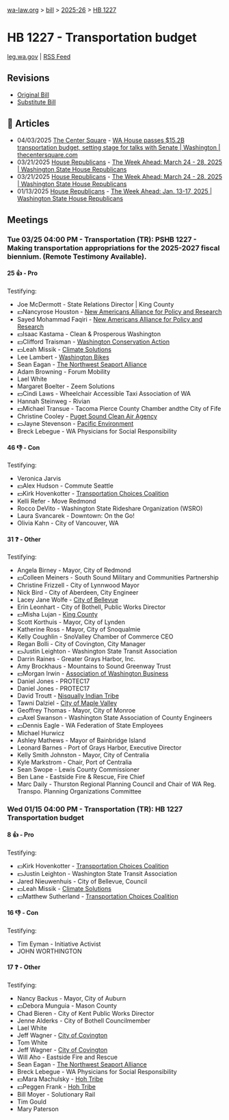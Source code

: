 [wa-law.org](/) > [bill](/bill/) > [2025-26](/bill/2025-26/) > [HB 1227](/bill/2025-26/hb/1227/)

# HB 1227 - Transportation budget
[leg.wa.gov](https://app.leg.wa.gov/billsummary?BillNumber=1227&Year=2025&Initiative=false) | [RSS Feed](./rss.xml)

## Revisions
* [Original Bill](1/)
* [Substitute Bill](S/)

## 📰 Articles
* 04/03/2025 [The Center Square](/org/the_center_square/) - [WA House passes $15.2B transportation budget, setting stage for talks with Senate | Washington | thecentersquare.com](https://www.thecentersquare.com/washington/article_c77b4339-e875-458e-83aa-46b4e83aa0ee.html#:~:text=revenue%20bill)
* 03/21/2025 [House Republicans](/org/house_republicans/) - [The Week Ahead: March 24 - 28, 2025 | Washington State House Republicans](http://houserepublicans.wa.gov/week/the-week-ahead-march-24-28-2025/#:~:text=HB%201227)
* 03/21/2025 [House Republicans](/org/house_republicans/) - [The Week Ahead: March 24 - 28, 2025 | Washington State House Republicans](https://houserepublicans.wa.gov/week/the-week-ahead-march-24-28-2025/#:~:text=HB%201227)
* 01/13/2025 [House Republicans](/org/house_republicans/) - [The Week Ahead: Jan. 13-17, 2025 | Washington State House Republicans](https://houserepublicans.wa.gov/week/the-week-ahead-jan-13-17-2025/#:~:text=HB%201227)

## Meetings
### Tue 03/25 04:00 PM - Transportation (TR): PSHB 1227 - Making transportation appropriations for the 2025-2027 fiscal biennium. (Remote Testimony Available).
#### 25 👍 - Pro
Testifying:
* Joe McDermott - State Relations Director | King County
* 💵Nancyrose Houston - [New Americans Alliance for Policy and Research](/org/new_americans_alliance_for_policy_and_research/)
* Sayed Mohammad Faqiri - [New Americans Alliance for Policy and Research](/org/new_americans_alliance_for_policy_and_research/)
* 💵Isaac Kastama - Clean & Prosperous Washington
* 💵Clifford Traisman - [Washington Conservation Action](/org/washington_conservation_action/)
* 💵Leah Missik - [Climate Solutions](/org/climate_solutions/)
* Lee Lambert - [Washington Bikes](/org/washington_bikes/)
* Sean Eagan - [The Northwest Seaport Alliance](/org/the_northwest_seaport_alliance/)
* Adam Browning - Forum Mobility
* Lael White
* Margaret Boelter - Zeem Solutions
* 💵Cindi Laws - Wheelchair Accessible Taxi Association of WA
* Hannah Steinweg - Rivian
* 💵Michael Transue - Tacoma Pierce County Chamber andthe City of Fife
* Christine Cooley - [Puget Sound Clean Air Agency](/org/puget_sound_clean_air_agency/)
* 💵Jayne Stevenson - [Pacific Environment](/org/pacific_environment/)
* Breck Lebegue - WA Physicians for Social Responsibility

#### 46 👎 - Con
Testifying:
* Veronica Jarvis
* 💵Alex Hudson - Commute Seattle
* 💵Kirk Hovenkotter - [Transportation Choices Coalition](/org/transportation_choices_coalition/)
* Kelli Refer - Move Redmond
* Rocco DeVito - Washington State Rideshare Organization (WSRO)
* Laura Svancarek - Downtown: On the Go!
* Olivia Kahn - City of Vancouver, WA

#### 31 ❓ - Other
Testifying:
* Angela Birney - Mayor, City of Redmond
* 💵Colleen Meiners - South Sound Military and Communities Partnership
* Christine Frizzell - City of Lynnwood Mayor
* Nick Bird - City of Aberdeen, City Engineer
* Lacey Jane Wolfe - [City of Bellevue](/org/city_of_bellevue/)
* Erin Leonhart - City of Bothell, Public Works Director
* 💵Misha Lujan - [King County](/org/king_county/)
* Scott Korthuis - Mayor, City of Lynden
* Katherine Ross - Mayor, City of Snoqualmie
* Kelly Coughlin - SnoValley Chamber of Commerce CEO
* Regan Bolli - City of Covington, City Manager
* 💵Justin Leighton - Washington State Transit Association
* Darrin Raines - Greater Grays Harbor, Inc.
* Amy Brockhaus - Mountains to Sound Greenway Trust
* 💵Morgan Irwin - [Association of Washington Business](/org/association_of_washington_business/)
* Daniel Jones - PROTEC17
* Daniel Jones - PROTEC17
* David Troutt - [Nisqually Indian Tribe](/org/nisqually_indian_tribe/)
* Tawni Dalziel - [City of Maple Valley](/org/city_of_maple_valley/)
* Geoffrey Thomas - Mayor, City of Monroe
* 💵Axel Swanson - Washington State Association of County Engineers
* 💵Dennis Eagle - WA Federation of State Employees
* Michael Hurwicz
* Ashley Mathews - Mayor of Bainbridge Island
* Leonard Barnes - Port of Grays Harbor, Executive Director
* Kelly Smith Johnston - Mayor, City of Centralia
* Kyle Markstrom - Chair, Port of Centralia
* Sean Swope - Lewis County Commissioner
* Ben Lane - Eastside Fire & Rescue, Fire Chief
* Marc Daily - Thurston Regional Planning Council and Chair of WA Reg. Transpo. Planning Organizations Committee

### Wed 01/15 04:00 PM - Transportation (TR): HB 1227 Transportation budget
#### 8 👍 - Pro
Testifying:
* 💵Kirk Hovenkotter - [Transportation Choices Coalition](/org/transportation_choices_coalition/)
* 💵Justin Leighton - Washington State Transit Association
* Jared Nieuwenhuis - City of Bellevue, Council
* 💵Leah Missik - [Climate Solutions](/org/climate_solutions/)
* 💵Matthew Sutherland - [Transportation Choices Coalition](/org/transportation_choices_coalition/)

#### 16 👎 - Con
Testifying:
* Tim Eyman - Initiative Activist
* JOHN WORTHINGTON

#### 17 ❓ - Other
Testifying:
* Nancy Backus - Mayor, City of Auburn
* 💵Debora Munguia - Mason County
* Chad Bieren - City of Kent Public Works Director
* Jenne Alderks - City of Bothell Councilmember
* Lael White
* Jeff Wagner - [City of Covington](/org/city_of_covington/)
* Tom White
* Jeff Wagner - [City of Covington](/org/city_of_covington/)
* Will Aho - Eastside Fire and Rescue
* Sean Eagan - [The Northwest Seaport Alliance](/org/the_northwest_seaport_alliance/)
* Breck Lebegue - WA Physicians for Social Responsibility
* 💵Mara Machulsky - [Hoh Tribe](/org/hoh_tribe/)
* 💵Peggen Frank - [Hoh Tribe](/org/hoh_tribe/)
* Bill Moyer - Solutionary Rail
* Tim Gould
* Mary Paterson
